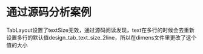 # 通过源码分析案例

TabLayout设置了textSize无效，通过源码阅读发现，text在多行的时候会去重新设置多行的默认值design_tab_text_size_2line，所以在dimens文件里更改了这个值的大小